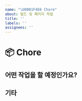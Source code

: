 ```yaml
---
name: "\U0001F4E6️ Chore"
about: 빌드 및 패키지 작업
title: ''
labels: ''
assignees: ''
---
```


# 📦️ Chore

## 어떤 작업을 할 예정인가요?

## 기타
